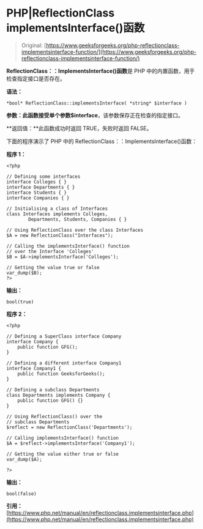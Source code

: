 # PHP|ReflectionClass implementsInterface()函数

> Original: [https://www.geeksforgeeks.org/php-reflectionclass-implementsinterface-function/](https://www.geeksforgeeks.org/php-reflectionclass-implementsinterface-function/)

**ReflectionClass：：ImplementsInterface()函数**是 PHP 中的内置函数，用于检查指定接口是否存在。

**语法：**

```
*bool* ReflectionClass::implementsInterface( *string* $interface )
```

**参数：**此函数接受单个参数**$interface**，该参数保存正在检查的指定接口。

**返回值：**此函数成功时返回 TRUE，失败时返回 FALSE。

下面的程序演示了 PHP 中的 ReflectionClass：：ImplementsInterface()函数：

**程序 1：**

```
<?php

// Defining some interfaces
interface Colleges { }
interface Departments { }
interface Students { }
interface Companies { }

// Initialising a class of Interfaces
class Interfaces implements Colleges, 
        Departments, Students, Companies { }

// Using ReflectionClass over the class Interfaces
$A = new ReflectionClass("Interfaces");

// Calling the implementsInterface() function
// over the Interface 'Colleges'
$B = $A->implementsInterface('Colleges');

// Getting the value true or false
var_dump($B);
?>
```

**输出：**

```
bool(true)

```

**程序 2：**

```
<?php

// Defining a SuperClass interface Company 
interface Company {
    public function GFG();
}

// Defining a different interface Company1
interface Company1 {
    public function GeeksforGeeks();
}

// Defining a subclass Departments
class Departments implements Company {
    public function GFG() {}
}

// Using ReflectionClass() over the 
// subclass Departments
$reflect = new ReflectionClass('Departments');

// Calling implementsInterface() function
$A = $reflect->implementsInterface('Company1');

// Getting the value either true or false
var_dump($A);

?>
```

**输出：**

```
bool(false)

```

**引用：**[https://www.php.net/manual/en/reflectionclass.implementsinterface.php](https://www.php.net/manual/en/reflectionclass.implementsinterface.php)